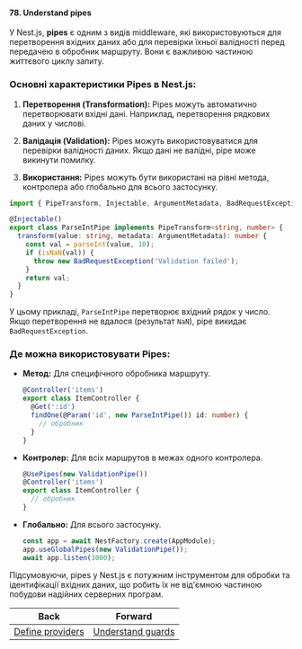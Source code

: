 #### 78. Understand pipes

У Nest.js, **pipes** є одним з видів middleware, які використовуються для перетворення вхідних даних або для перевірки їхньої валідності перед передачею в обробник маршруту. Вони є важливою частиною життєвого циклу запиту.

### Основні характеристики Pipes в Nest.js:

1. **Перетворення (Transformation):** 
   Pipes можуть автоматично перетворювати вхідні дані. Наприклад, перетворення рядкових даних у числові.

2. **Валідація (Validation):**
   Pipes можуть використовуватися для перевірки валідності даних. Якщо дані не валідні, pipe може викинути помилку.

3. **Використання:**
   Pipes можуть бути використані на рівні метода, контролера або глобально для всього застосунку.

```typescript
import { PipeTransform, Injectable, ArgumentMetadata, BadRequestException } from '@nestjs/common';

@Injectable()
export class ParseIntPipe implements PipeTransform<string, number> {
  transform(value: string, metadata: ArgumentMetadata): number {
    const val = parseInt(value, 10);
    if (isNaN(val)) {
      throw new BadRequestException('Validation failed');
    }
    return val;
  }
}
```

У цьому прикладі, `ParseIntPipe` перетворює вхідний рядок у число. Якщо перетворення не вдалося (результат `NaN`), pipe викидає `BadRequestException`.

### Де можна використовувати Pipes:

- **Метод:** Для специфічного обробника маршруту.
  
  ```typescript
  @Controller('items')
  export class ItemController {
    @Get(':id')
    findOne(@Param('id', new ParseIntPipe()) id: number) {
      // обробник
    }
  }
  ```

- **Контролер:** Для всіх маршрутов в межах одного контролера.

  ```typescript
  @UsePipes(new ValidationPipe())
  @Controller('items')
  export class ItemController {
    // обробник
  }
  ```

- **Глобально:** Для всього застосунку.

  ```typescript
  const app = await NestFactory.create(AppModule);
  app.useGlobalPipes(new ValidationPipe());
  await app.listen(3000);
  ```

Підсумовуючи, pipes у Nest.js є потужним інструментом для обробки та ідентифікації вхідних даних, що робить їх не від'ємною частиною побудови надійних серверних програм.

| Back | Forward |
|---|---|
| [Define providers](/ua/junior/nestjs/define-providers.md)  | [Understand guards](/ua/junior/nestjs/understand-guards.md) |